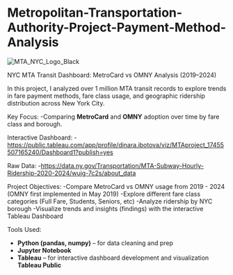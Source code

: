 # Metropolitan-Transportation-Authority-Project-Payment-Method-Analysis
![MTA_NYC_Logo_Black](https://github.com/user-attachments/assets/91752e2f-6eae-4ac9-b145-9b42c74c031f)

NYC MTA Transit Dashboard: MetroCard vs OMNY Analysis (2019–2024)

In this project, I analyzed over 1 million MTA transit records to explore trends in fare payment methods, fare class usage, and geographic ridership distribution across New York City.

Key Focus:
-Comparing **MetroCard** and **OMNY** adoption over time by fare class and borough.

Interactive Dashboard:
-https://public.tableau.com/app/profile/dinara.ibotova/viz/MTAproject_17455507165240/Dashboard1?publish=yes

Raw Data:
-https://data.ny.gov/Transportation/MTA-Subway-Hourly-Ridership-2020-2024/wujg-7c2s/about_data

Project Objectives:
-Compare MetroCard vs OMNY usage from 2019 - 2024 (OMNY first implemented in May 2019)
-Explore different fare class categories (Full Fare, Students, Seniors, etc)
-Analyze ridership by NYC borough
-Visualize trends and insights (findings) with the interactive Tableau Dashboard

Tools Used:
- **Python (pandas, numpy)** – for data cleaning and prep
- **Jupyter Notebook**
- **Tableau** – for interactive dashboard development and visualization **Tableau Public**
  

